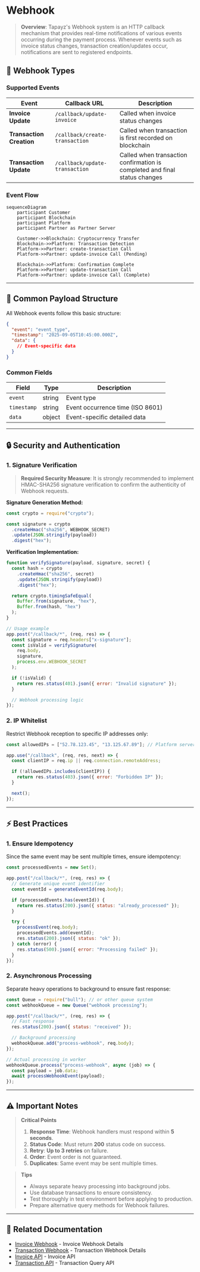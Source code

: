 # Webhook

> **Overview**: Tapayz's Webhook system is an HTTP callback mechanism that provides real-time notifications of various events occurring during the payment process. Whenever events such as invoice status changes, transaction creation/updates occur, notifications are sent to registered endpoints.

## 🔔 Webhook Types

### Supported Events

| Event                    | Callback URL                   | Description                                                                |
| ------------------------ | ------------------------------ | -------------------------------------------------------------------------- |
| **Invoice Update**       | `/callback/update-invoice`     | Called when invoice status changes                                         |
| **Transaction Creation** | `/callback/create-transaction` | Called when transaction is first recorded on blockchain                    |
| **Transaction Update**   | `/callback/update-transaction` | Called when transaction confirmation is completed and final status changes |

### Event Flow

```mermaid
sequenceDiagram
    participant Customer
    participant Blockchain
    participant Platform
    participant Partner as Partner Server

    Customer->>Blockchain: Cryptocurrency Transfer
    Blockchain->>Platform: Transaction Detection
    Platform->>Partner: create-transaction Call
    Platform->>Partner: update-invoice Call (Pending)

    Blockchain->>Platform: Confirmation Complete
    Platform->>Partner: update-transaction Call
    Platform->>Partner: update-invoice Call (Complete)
```

---

## 📨 Common Payload Structure

All Webhook events follow this basic structure:

```json
{
  "event": "event_type",
  "timestamp": "2025-09-05T10:45:00.000Z",
  "data": {
    // Event-specific data
  }
}
```

### Common Fields

| Field       | Type   | Description                      |
| ----------- | ------ | -------------------------------- |
| `event`     | string | Event type                       |
| `timestamp` | string | Event occurrence time (ISO 8601) |
| `data`      | object | Event-specific detailed data     |

---

## 🔒 Security and Authentication

### 1. Signature Verification

> **Required Security Measure**: It is strongly recommended to implement HMAC-SHA256 signature verification to confirm the authenticity of Webhook requests.

**Signature Generation Method:**

```javascript
const crypto = require("crypto");

const signature = crypto
  .createHmac("sha256", WEBHOOK_SECRET)
  .update(JSON.stringify(payload))
  .digest("hex");
```

**Verification Implementation:**

```javascript
function verifySignature(payload, signature, secret) {
  const hash = crypto
    .createHmac("sha256", secret)
    .update(JSON.stringify(payload))
    .digest("hex");

  return crypto.timingSafeEqual(
    Buffer.from(signature, "hex"),
    Buffer.from(hash, "hex")
  );
}

// Usage example
app.post("/callback/*", (req, res) => {
  const signature = req.headers["x-signature"];
  const isValid = verifySignature(
    req.body,
    signature,
    process.env.WEBHOOK_SECRET
  );

  if (!isValid) {
    return res.status(401).json({ error: "Invalid signature" });
  }

  // Webhook processing logic
});
```

### 2. IP Whitelist

Restrict Webhook reception to specific IP addresses only:

```javascript
const allowedIPs = ["52.78.123.45", "13.125.67.89"]; // Platform server IPs

app.use("/callback", (req, res, next) => {
  const clientIP = req.ip || req.connection.remoteAddress;

  if (!allowedIPs.includes(clientIP)) {
    return res.status(403).json({ error: "Forbidden IP" });
  }

  next();
});
```

---

## ⚡ Best Practices

### 1. Ensure Idempotency

Since the same event may be sent multiple times, ensure idempotency:

```javascript
const processedEvents = new Set();

app.post("/callback/*", (req, res) => {
  // Generate unique event identifier
  const eventId = generateEventId(req.body);

  if (processedEvents.has(eventId)) {
    return res.status(200).json({ status: "already_processed" });
  }

  try {
    processEvent(req.body);
    processedEvents.add(eventId);
    res.status(200).json({ status: "ok" });
  } catch (error) {
    res.status(500).json({ error: "Processing failed" });
  }
});
```

### 2. Asynchronous Processing

Separate heavy operations to background to ensure fast response:

```javascript
const Queue = require("bull"); // or other queue system
const webhookQueue = new Queue("webhook processing");

app.post("/callback/*", (req, res) => {
  // Fast response
  res.status(200).json({ status: "received" });

  // Background processing
  webhookQueue.add("process-webhook", req.body);
});

// Actual processing in worker
webhookQueue.process("process-webhook", async (job) => {
  const payload = job.data;
  await processWebhookEvent(payload);
});
```

---

## ⚠️ Important Notes

> **Critical Points**
>
> 1. **Response Time**: Webhook handlers must respond within **5 seconds**.
> 2. **Status Code**: Must return **200** status code on success.
> 3. **Retry**: **Up to 3 retries** on failure.
> 4. **Order**: Event order is not guaranteed.
> 5. **Duplicates**: Same event may be sent multiple times.

> **Tips**
>
> - Always separate heavy processing into background jobs.
> - Use database transactions to ensure consistency.
> - Test thoroughly in test environment before applying to production.
> - Prepare alternative query methods for Webhook failures.

---

## 🔗 Related Documentation

- [Invoice Webhook](./invoice) - Invoice Webhook Details
- [Transaction Webhook](./transaction) - Transaction Webhook Details
- [Invoice API](/api/invoice) - Invoice API
- [Transaction API](/api/transaction) - Transaction Query API
